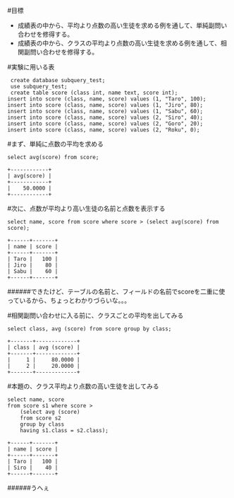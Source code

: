 #目標

- 成績表の中から、平均より点数の高い生徒を求める例を通して、単純副問い合わせを修得する。
- 成績表の中から、クラスの平均より点数の高い生徒を求める例を通して、相関副問い合わせを修得する。

#実験に用いる表
~~~
 create database subquery_test;
 use subquery_test;
 create table score (class int, name text, score int);
insert into score (class, name, score) values (1, "Taro", 100);
insert into score (class, name, score) values (1, "Jiro", 80);
insert into score (class, name, score) values (1, "Sabu", 60);
insert into score (class, name, score) values (2, "Siro", 40);
insert into score (class, name, score) values (2, "Goro", 20);
insert into score (class, name, score) values (2, "Roku", 0);
~~~

#まず、単純に点数の平均を求める
~~~
select avg(score) from score;
~~~
~~~
+------------+
| avg(score) |
+------------+
|    50.0000 |
+------------+
~~~

#次に、点数が平均より高い生徒の名前と点数を表示する
~~~
select name, score from score where score > (select avg(score) from score);
~~~
~~~
+------+-------+
| name | score |
+------+-------+
| Taro |   100 |
| Jiro |    80 |
| Sabu |    60 |
+------+-------+
~~~
######できたけど、テーブルの名前と、フィールドの名前でscoreを二重に使っているから、ちょっとわかりづらいな。。。

#相関副問い合わせに入る前に、クラスごとの平均を出してみる
~~~
select class, avg (score) from score group by class;
~~~
~~~
+-------+-------------+
| class | avg (score) |
+-------+-------------+
|     1 |     80.0000 |
|     2 |     20.0000 |
+-------+-------------+
~~~

#本題の、クラス平均より点数の高い生徒を出してみる
~~~
select name, score
from score s1 where score >
	(select avg (score)
	from score s2
	group by class
	having s1.class = s2.class);
~~~
~~~
+------+-------+
| name | score |
+------+-------+
| Taro |   100 |
| Siro |    40 |
+------+-------+
~~~

######うへぇ
